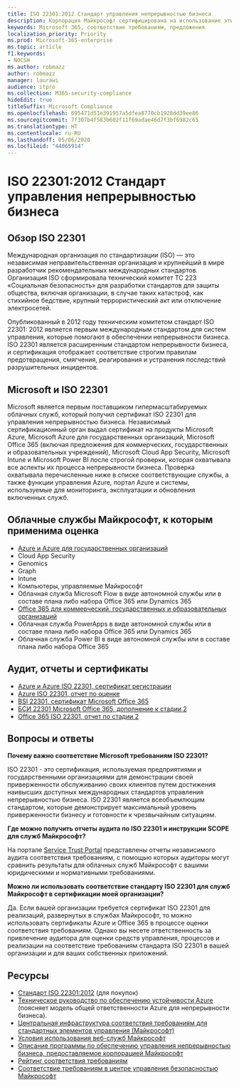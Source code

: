 ```yaml
---
title: ISO 22301:2012 Стандарт управления непрерывностью бизнеса
description: Корпорация Майкрософт сертифицирована на использование этих стандартов управления непрерывностью бизнеса.
keywords: Microsoft 365, соответствие требованиям, предложения
localization_priority: Priority
ms.prod: Microsoft-365-enterprise
ms.topic: article
f1.keywords:
- NOCSH
ms.author: robmazz
author: robmazz
manager: laurawi
audience: itpro
ms.collection: M365-security-compliance
hideEdit: true
titleSuffix: Microsoft Compliance
ms.openlocfilehash: 695471d51e391957a5dfea8770cb1928dd39ee86
ms.sourcegitcommit: 7f307b4f583b602f11f69adae46d7f3bf6982c65
ms.translationtype: HT
ms.contentlocale: ru-RU
ms.lasthandoff: 05/06/2020
ms.locfileid: "44065914"
---
```

# <a name="iso-223012012-business-continuity-management-standard"></a>ISO 22301:2012 Стандарт управления непрерывностью бизнеса

## <a name="iso-22301-overview"></a>Обзор ISO 22301

Международная организация по стандартизации (ISO) — это независимая неправительственная организация и крупнейший в мире разработчик рекомендательных международных стандартов. Организация ISO сформировала технический комитет TC 223 «Социальная безопасность» для разработки стандартов для защиты общества, включая организации, в случае таких катастроф, как стихийное бедствие, крупный террористический акт или отключение электросетей.

Опубликованный в 2012 году техническим комитетом стандарт ISO 22301: 2012 является первым международным стандартом для систем управления, которые помогают в обеспечении непрерывности бизнеса. ISO 22301 является расширенным стандартом непрерывности бизнеса, и сертификация отображает соответствие строгим правилам предотвращения, смягчения, реагирования и устранения последствий разрушительных инцидентов.

## <a name="microsoft-and-iso-22301"></a>Microsoft и ISO 22301

Microsoft является первым поставщиком гипермасштабируемых облачных служб, который получил сертификат ISO 22301 для управления непрерывностью бизнеса. Независимый сертификационный орган выдал сертификат на продукты Microsoft Azure, Microsoft Azure для государственных организаций, Microsoft Office 365 (включая предложения для коммерческих, государственных и образовательных учреждений), Microsoft Cloud App Security, Microsoft Intune и Microsoft Power BI после строгой проверки, которая охватывала все аспекты их процесса непрерывности бизнеса. Проверка охватывала перечисленные ниже в списке соответствующие службы, а также функции управления Azure, портал Azure и системы, используемые для мониторинга, эксплуатации и обновления включенных служб.

## <a name="microsoft-in-scope-cloud-services"></a>Облачные службы Майкрософт, к которым применима оценка

- [Azure и Azure для государственных организаций](https://aka.ms/AzureCompliance)
- Cloud App Security
- Genomics
- Graph
- Intune
- Компьютеры, управляемые Майкрософт
- Облачная служба Microsoft Flow в виде автономной службы или в составе плана либо набора Office 365 или Dynamics 365
- [Office 365 для коммерческий, государственных и образовательных организаций](https://go.microsoft.com/fwlink/p/?linkid=2077751)
- Облачная служба PowerApps в виде автономной службы или в составе плана либо набора Office 365 или Dynamics 365
- Облачная служба Power BI в виде автономной службы или в составе плана либо набора Office 365

## <a name="audits-reports-and-certificates"></a>Аудит, отчеты и сертификаты

- [Azure и Azure ISO 22301, сертификат регистрации](https://go.microsoft.com/fwlink/p/?linkid=2099078)
- [Azure ISO 22301, отчет по оценке](https://go.microsoft.com/fwlink/p/?linkid=2099079)
- [BSI 22301, сертификат Microsoft Office 365](https://go.microsoft.com/fwlink/p/?linkid=2092109)
- [БСИ 22301 Microsoft Office 365, дополнение к стадии 2](https://go.microsoft.com/fwlink/p/?linkid=2092209)
- [Office 365 ISO 22301, отчет по стадии 2](https://go.microsoft.com/fwlink/p/?linkid=2092211)

## <a name="frequently-asked-questions"></a>Вопросы и ответы

**Почему важно соответствие Microsoft требованиям ISO 22301?**

ISO 22301 - это сертификация, используемая предприятиями и государственными организациями для демонстрации своей приверженности обслуживанию своих клиентов путем достижения наивысших доступных международных стандартов управления непрерывностью бизнеса. ISO 22301 является всеобъемлющим стандартом, которые демонстрирует максимальный уровень приверженности бизнесу и готовности к чрезвычайным ситуациям.

**Где можно получить отчеты аудита по ISO 22301 и инструкции SCOPE для служб Майкрософт?**

На портале [Service Trust Portal](https://aka.ms/stphelp) представлены отчеты независимого аудита соответствия требованиям, с помощью которых аудиторы могут сравнить результаты для облачных служб Майкрософт с вашими юридическими и нормативными требованиями.

**Можно ли использовать соответствие стандарту ISO 22301 для служб Майкрософт в сертификации моей организации?**

Да. Если вашей организации требуется сертификат ISO 22301 для реализаций, развернутых в службах Майкрософт, то можно использовать сертификаты Azure и Office 365 в процессе оценки соответствия требованиям. Однако вы несете ответственность за привлечение аудитора для оценки средств управления, процессов и реализации на соответствие требованиям стандарта ISO 22301 в вашей организации и для ваших собственных приложений.

## <a name="resources"></a>Ресурсы

- [Стандарт ISO 22301:2012](https://www.iso.org/iso/home/store/catalogue_tc/catalogue_detail.htm?csnumber=50038) (для покупок)
- [Техническое руководство по обеспечению устойчивости Azure](https://docs.microsoft.com/azure/architecture/framework/resiliency/overview) (поясняет модель общей ответственности Azure для непрерывности бизнеса).
- [Центральная инфраструктура соответствия требованиям для стандартных элементов управления (Майкрософт)](https://www.microsoft.com/trustcenter/common-controls-hub)
- [Условия использования веб-служб Майкрософт](https://aka.ms/Online-Services-Terms)
- [Описание программы по обеспечению управления непрерывностью бизнеса, предоставляемое корпорацией Майкрософт](https://go.microsoft.com/fwlink/p/?linkid=2092212)
- [Рейтинг соответствия требованиям](compliance-score.md)
- [Соответствие требованиям в центре управления безопасностью Майкрософт](https://www.microsoft.com/trust-center/compliance/compliance-overview)
